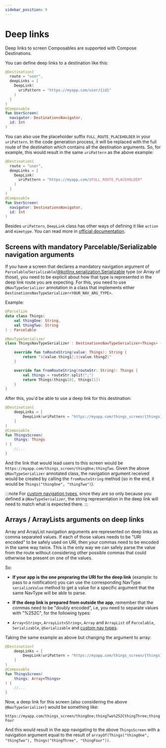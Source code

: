 ```yaml
---
sidebar_position: 9
---
```


# Deep links

Deep links to screen Composables are supported with Compose Destinations.

You can define deep links to a destination like this:

```kotlin
@Destination(
  route = "user",
  deepLinks = [
    DeepLink(
      uriPattern = "https://myapp.com/user/{id}"
    )
  ]
)
@Composable
fun UserScreen(
  navigator: DestinationsNavigator,
  id: Int
)
```

You can also use the placeholder suffix `FULL_ROUTE_PLACEHOLDER` in your `uriPattern`. In the code generation process, it will be replaced with the full route of the destination which contains all the destination arguments. So, for example, this would result in the same `uriPattern` as the above example:

```kotlin
@Destination(
  route = "user",
  deepLinks = [
    DeepLink(
      uriPattern = "https://myapp.com/$FULL_ROUTE_PLACEHOLDER"
    )
  ]
)
@Composable
fun UserScreen(
  navigator: DestinationsNavigator,
  id: Int
)
```

Besides `uriPattern`, `DeepLink` class has other ways of defining it like `action` and `mimetype`. You can read more in [official documentation](https://developer.android.com/jetpack/compose/navigation#deeplinks).

## Screens with mandatory Parcelable/Serializable navigation arguments

If you have a screen that declares a mandatory navigation argument of `Parcelable`/`Serializable`/[@kotlinx.serialization.Serializable](https://github.com/Kotlin/kotlinx.serialization) type (or Array of those), you need to be explicit about how that type is represented in the deep link route you are expecting.
For this, you need to use `@NavTypeSerializer` annotation in a class that implements either `DestinationsNavTypeSerializer<YOUR_NAV_ARG_TYPE>`.

Example:
```kotlin
@Parcelize
data class Things(
    val thingOne: String,
    val thingTwo: String
) : Parcelable
```

```kotlin
@NavTypeSerializer
class ThingsNavTypeSerializer : DestinationsNavTypeSerializer<Things> {

    override fun toRouteString(value: Things): String {
        return "${value.thing1};${value.thing2}"
    }

    override fun fromRouteString(routeStr: String): Things {
        val things = routeStr.split(";")
        return Things(things[0], things[1])
    }
}
```

After this, you'd be able to use a deep link for this destination:

```kotlin
@Destination(
    deepLinks = [
        DeepLink(uriPattern = "https://myapp.com/things_screen/{things}")
    ]
)
@Composable
fun ThingsScreen(
    things: Things
) {
    //...
}
```

And the link that would lead users to this screen would be `https://myapp.com/things_screen/thingOne;thingTwo`. Given the above `@NavTypeSerializer` annotated class, the navigation argument received would be created by calling the `fromRouteString` method (so in the end, it would be `Things("thingOne", "thingTwo")`).

:::note
 For [custom navigation types](destination-arguments/navigation-arguments#custom-navigation-argument-types), since they are so only because you defined a `@NavTypeSerializer`, the string representation in the deep link will need to match what is expected there.
:::

## Arrays / ArrayLists arguments on deep links

Array and ArrayList navigation arguments are represented on deep links as comma separated values. If each of those values needs to be "URI encoded" to be safely used on URI, then your commas need to be encoded in the same way twice. This is the only way we can safely parse the value from the route without considering other possible commas that could otherwise be present on one of the values.

So:
- **If your app is the one prepraring the URI for the deep link** (example: to pass to a notification) you can use the corresponding NavType `serializeValue` method to get a value for a specific argument that the same NavType will be able to parse.
- **If the deep link is prepared from outside the app**, remember that the commas need to be "doubly encoded", i.e, you need to separate values with "%252C", for the following types:

- `Array<String>`, `ArrayList<String>`, `Array` and `ArrayList` of `Parcelable`, `Serializable`, `@Serializable` and  [custom nav types](destination-arguments/navigation-arguments#custom-navigation-argument-types).

Taking the same example as above but changing the argument to array:

```kotlin
@Destination(
    deepLinks = [
        DeepLink(uriPattern = "https://myapp.com/things_screen/{things}")
    ]
)
@Composable
fun ThingsScreen(
    things: Array<Things>
) {
    //...
}
```

Now, a deep link for this screen (also considering the above `@NavTypeSerializer`) would be something like:

`https://myapp.com/things_screen/thingOne;thingTwo%252CthingThree;thingFour`

And this would result in the app navigating to the above `ThingsScreen` with a navigation argument equal to the result of `arrayOf(Things("thingOne", "thingTwo"), Things("thingThree", "thingFour"))`.